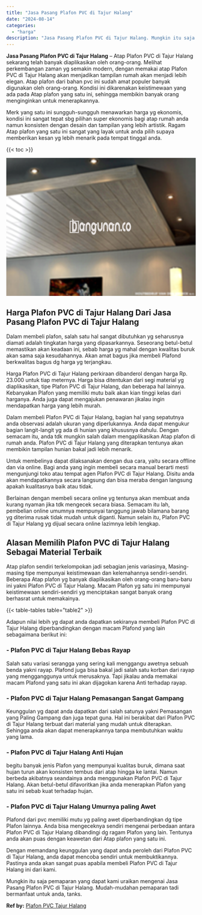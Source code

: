 ```yaml
---
title: "Jasa Pasang Plafon PVC di Tajur Halang"
date: "2024-08-14"
categories: 
  - "harga"
description: "Jasa Pasang Plafon PVC di Tajur Halang. Mungkin itu saja pemaparan yang dapat kami uraikan mengenai Jasa Pasang Plafon PVC di Tajur Halang. Mudah-mudahan pem..."
---
```


**Jasa Pasang Plafon PVC di Tajur Halang** – Atap Plafon PVC di Tajur Halang sekarang telah banyak diaplikasikan oleh orang-orang. Melihat perkembangan zaman yg semakin modern, dengan memakai atap Plafon PVC di Tajur Halang akan menjadikan tampilan rumah akan menjadi lebih elegan. Atap plafon dari bahan pvc ini sudah amat populer banyak digunakan oleh orang-orang. Kondisi ini dikarenakan keistimewaan yang ada pada Atap plafon yang satu ini, sehingga membikin banyak orang menginginkan untuk menerapkannya.

Merk yang satu ini sungguh-sungguh menawarkan harga yg ekonomis, kondisi ini sangat tepat sbg pilihan super ekonomis bagi atap rumah anda namun konsisten dengan desain dan tampilan yang lebih artistik. Ragam Atap plafon yang satu ini sangat yang layak untuk anda pilih supaya memberikan kesan yg lebih menarik pada tempat tinggal anda.

{{< toc >}}

![Jasa Pasang Plafon PVC di Tajur Halang](/images/flafond-pvc-murah23.png)

## Harga Plafon PVC di Tajur Halang Dari Jasa Pasang Plafon PVC di Tajur Halang

Dalam membeli plafon, salah satu hal sangat dibutuhkan yg seharusnya diamati adalah tingkatan harga yang dipasarkannya. Seseorang betul-betul memastikan akan keadaan ini, sebab harga yg mahal dengan kwalitas buruk akan sama saja kesudahannya. Akan amat bagus jika membeli Plafond berkwalitas bagus dg harga yg terjangkau.

Harga Plafon PVC di Tajur Halang perkiraan dibanderol dengan harga Rp. 23.000 untuk tiap meternya. Harga bisa ditentukan dari segi material yg diaplikasikan, tipe Plafon PVC di Tajur Halang, dan beberapa hal lainnya. Kebanyakan Plafon yang memiliki mutu baik akan kian tinggi kelas dari harganya. Anda juga dapat mengajukan penawaran jikalau ingin mendapatkan harga yang lebih murah.

Dalam membeli Plafon PVC di Tajur Halang, bagian hal yang sepatutnya anda observasi adalah ukuran yang diperlukannya. Anda dapat mengukur bagian langit-langit yg ada di hunian yang khususnya dahulu. Dengan semacam itu, anda tdk mungkin salah dalam mengaplikasikan Atap plafon di rumah anda. Plafon PVC di Tajur Halang yang diterapkan tentunya akan membikin tampilan hunian bakal jadi lebih menarik.

Untuk membelinya dapat dilaksanakan dengan dua cara, yaitu secara offline dan via online. Bagi anda yang ingin membeli secara manual berarti mesti mengunjungi toko atau tempat agen Plafon PVC di Tajur Halang. Disitu anda akan mendapatkannya secara langsung dan bisa meraba dengan langsung apakah kualitasnya baik atau tidak.

Berlainan dengan membeli secara online yg tentunya akan membuat anda kurang nyaman jika tdk mengecek secara biasa. Semacam itu lah, pembelian online umumnya mempunyai tanggung jawab bilamana barang yg diterima rusak tidak mudah untuk diganti. Namun selain itu, Plafon PVC di Tajur Halang yg dijual secara online lazimnya lebih lengkap.

## Alasan Memilih Plafon PVC di Tajur Halang Sebagai Material Terbaik

Atap plafon sendiri terkelompokan jadi sebagian jenis variasinya, Masing-masing tipe mempunyai keistimewaan dan kelemahannya sendiri-sendiri. Beberapa Atap plafon yg banyak diaplikasikan oleh orang-orang baru-baru ini yakni Plafon PVC di Tajur Halang. Macam Plafon yg satu ini mempunyai keistimewaan sendiri-sendiri yg menciptakan sangat banyak orang berhasrat untuk memakainya.

{{< table-tables table="table2" >}}

Adapun nilai lebih yg dapat anda dapatkan sekiranya membeli Plafon PVC di Tajur Halang diperbandingkan dengan macam Plafond yang lain sebagaimana berikut ini:

### \- Plafon PVC di Tajur Halang Bebas Rayap

Salah satu variasi serangga yang sering kali menggangu awetnya sebuah benda yakni rayap. Plafond juga bisa bakal jadi salah satu korban dari rayap yang mengganggunya untuk merusaknya. Tapi jikalau anda memakai macam Plafond yang satu ini akan dijagokan karena Anti terhadap rayap.

### \- Plafon PVC di Tajur Halang Pemasangan Sangat Gampang

Keunggulan yg dapat anda dapatkan dari salah satunya yakni Pemasangan yang Paling Gampang dan juga tepat guna. Hal ini berakibat dari Plafon PVC di Tajur Halang terbuat dari material yang mudah untuk diterapkan. Sehingga anda akan dapat menerapkannya tanpa membutuhkan waktu yang lama.

### \- Plafon PVC di Tajur Halang Anti Hujan

begitu banyak jenis Plafon yang mempunyai kualitas buruk, dimana saat hujan turun akan konsisten tembus dari atap hingga ke lantai. Namun berbeda akibatnya seandainya anda menggunakan Plafon PVC di Tajur Halang. Akan betul-betul difavoritkan jika anda menerapkan Plafon yang satu ini sebab kuat terhadap hujan.

### \- Plafon PVC di Tajur Halang Umurnya paling Awet

Plafond dari pvc memiliki mutu yg paling awet diperbandingkan dg tipe Plafon lainnya. Anda bisa mengeceknya sendiri mengenai perbedaan antara Plafon PVC di Tajur Halang dibandingi dg ragam Plafon yang lain. Tentunya anda akan puas dengan keawetan dari Atap plafon yang satu ini.

Dengan memandang keunggulan yang dapat anda peroleh dari Plafon PVC di Tajur Halang, anda dapat mencoba sendiri untuk membuktikannya. Pastinya anda akan sangat puas apabila membeli Plafon PVC di Tajur Halang ini dari kami.

Mungkin itu saja pemaparan yang dapat kami uraikan mengenai Jasa Pasang Plafon PVC di Tajur Halang. Mudah-mudahan pemaparan tadi bermanfaat untuk anda, tanks.

**Ref by:** [Plafon PVC Tajur Halang](https://id.wikipedia.org/wiki/Plafon)

